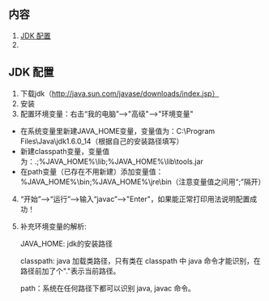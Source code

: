 ## 内容

1. [JDK 配置](#JDK配置)
2. 

##  <a id ="JDK配置">JDK 配置</a>

1. 下载jdk（http://java.sun.com/javase/downloads/index.jsp）
2. 安装
3. 配置环境变量：右击“我的电脑”-->"高级"-->"环境变量"

- 在系统变量里新建JAVA_HOME变量，变量值为：C:\Program Files\Java\jdk1.6.0_14（根据自己的安装路径填写）
- 新建classpath变量，变量值为：.;%JAVA_HOME%\lib;%JAVA_HOME%\lib\tools.jar
- 在path变量（已存在不用新建）添加变量值：%JAVA_HOME%\bin;%JAVA_HOME%\jre\bin（注意变量值之间用“;”隔开）

4. “开始”-->“运行”-->输入“javac”-->"Enter"，如果能正常打印用法说明配置成功！

6. 补充环境变量的解析:

   JAVA_HOME: jdk的安装路径

   classpath: java 加载类路径，只有类在 classpath 中 java 命令才能识别，在路径前加了个"."表示当前路径。

   path：系统在任何路径下都可以识别 java, javac 命令。